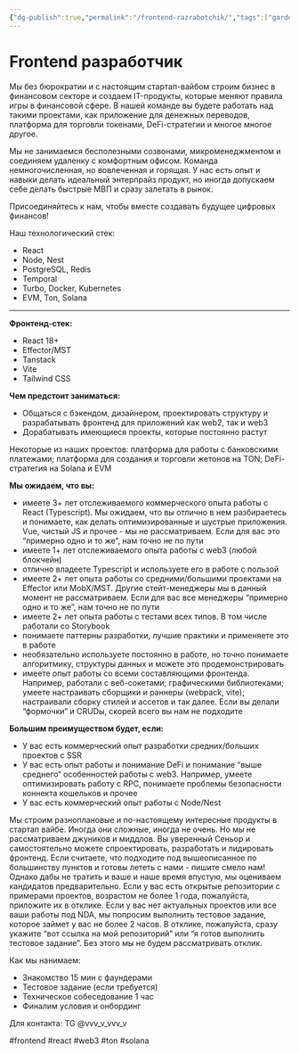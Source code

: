 ```yaml
---
{"dg-publish":true,"permalink":"/frontend-razrabotchik/","tags":["gardenEntry"]}
---
```



# Frontend разработчик

Мы без бюрократии и с настоящим стартап-вайбом строим бизнес в финансовом секторе и создаем IT-продукты, которые меняют правила игры в финансовой сфере. В нашей команде вы будете работать над такими проектами, как приложение для денежных переводов, платформа для торговли токенами, DeFi-стратегии и многое многое другое.

Мы не занимаемся бесполезными созвонами, микроменеджментом и соединяем удаленку с комфортным офисом. Команда немногочисленная, но вовлеченная и горящая. У нас есть опыт и навыки делать идеальный энтерпрайз продукт, но иногда допускаем себе делать быстрые МВП и сразу залетать в рынок.

Присоединяйтесь к нам, чтобы вместе создавать будущее цифровых финансов!

Наш технологический стек:

- React
- Node, Nest
- PostgreSQL, Redis
- Temporal
- Turbo, Docker, Kubernetes
- EVM, Ton, Solana

---

**Фронтенд-стек:**

- React 18+
- Effector/MST
- Tanstack
- Vite
- Tailwind CSS

**Чем предстоит заниматься:**

- Общаться с бэкендом, дизайнером, проектировать структуру и разрабатывать фронтенд для приложений как web2, так и web3
- Дорабатывать имеющиеся проекты, которые постоянно растут

Некоторые из наших проектов: платформа для работы с банковскими платежами; платформа для создания и торговли жетонов на TON; DeFi-стратегия на Solana и EVM

**Мы ожидаем, что вы:**

- имеете 3+ лет отслеживаемого коммерческого опыта работы с React (Typescript). Мы ожидаем, что вы отлично в нем разбираетесь и понимаете, как делать оптимизированные и шустрые приложения. Vue, чистый JS и прочее - мы не рассматриваем. Если для вас это “примерно одно и то же”, нам точно не по пути
- имеете 1+ лет отслеживаемого опыта работы с web3 (любой блокчейн)
- отлично владеете Typescript и используете его в работе с пользой
- имеете 2+ лет опыта работы со средними/большими проектами на Effector или MobX/MST. Другие стейт-менеджеры мы в данный момент не рассматриваем. Если для вас все менеджеры “примерно одно и то же”, нам точно не по пути
- имеете 2+ лет опыта работы с тестами всех типов. В том числе работали со Storybook
- понимаете паттерны разработки, лучшие практики и применяете это в работе
- необязательно используете постоянно в работе, но точно понимаете алгоритмику, структуры данных и можете это продемонстрировать
- имеете опыт работы со всеми составляющими фронтенда. Например, работали с веб-сокетами; графическими библиотеками; умеете настраивать сборщики и раннеры (webpack, vite); настраивали сборку стилей и ассетов и так далее. Если вы делали “формочки” и CRUDы, скорей всего вы нам не подходите

**Большим преимуществом будет, если:**

- У вас есть коммерческий опыт разработки средних/больших проектов с SSR
- У вас есть опыт работы и понимание DeFi и понимание “выше среднего“ особенностей работы с web3. Например, умеете оптимизировать работу с RPC, понимаете проблемы безопасности коннекта кошельков и прочее
- У вас есть коммерческий опыт работы с Node/Nest

Мы строим разноплановые и по-настоящему интересные продукты в стартап вайбе. Иногда они сложные, иногда не очень. Но мы не рассматриваем джуников и миддлов. Вы уверенный Сеньор и самостоятельно можете спроектировать, разработать и лидировать фронтенд. Если считаете, что подходите под вышеописанное по большинству пунктов и готовы лететь с нами - пишите смело нам! Однако дабы не тратить и ваше и наше время впустую, мы оцениваем кандидатов предварительно. Если у вас есть открытые репозитории с примерами проектов, возрастом не более 1 года, пожалуйста, приложите их в отклике. Если у вас нет актуальных проектов или все ваши работы под NDA, мы попросим выполнить тестовое задание, которое займет у вас не более 2 часов. В отклике, пожалуйста, сразу укажите “вот ссылка на мой репозиторий” или “я готов выполнить тестовое задание”. Без этого мы не будем рассматривать отклик.

Как мы нанимаем:

- Знакомство 15 мин с фаундерами
- Тестовое задание (если требуется)
- Техническое собеседование 1 час
- Финалим условия и онбординг

Для контакта: TG @vvv_v_vvv_v

#frontend #react #web3 #ton #solana